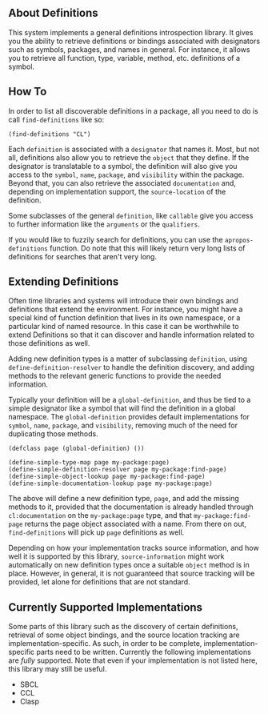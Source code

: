 ## About Definitions
This system implements a general definitions introspection library. It gives you the ability to retrieve definitions or bindings associated with designators such as symbols, packages, and names in general. For instance, it allows you to retrieve all function, type, variable, method, etc. definitions of a symbol.

## How To
In order to list all discoverable definitions in a package, all you need to do is call `find-definitions` like so:

    (find-definitions "CL")

Each `definition` is associated with a `designator` that names it. Most, but not all, definitions also allow you to retrieve the `object` that they define. If the designator is translatable to a symbol, the definition will also give you access to the `symbol`, `name`, `package`, and `visibility` within the package. Beyond that, you can also retrieve the associated `documentation` and, depending on implementation support, the `source-location` of the definition.

Some subclasses of the general `definition`, like `callable` give you access to further information like the `arguments` or the `qualifiers`.

If you would like to fuzzily search for definitions, you can use the `apropos-definitions` function. Do note that this will likely return very long lists of definitions for searches that aren't very long.

## Extending Definitions
Often time libraries and systems will introduce their own bindings and definitions that extend the environment. For instance, you might have a special kind of function definition that lives in its own namespace, or a particular kind of named resource. In this case it can be worthwhile to extend Definitions so that it can discover and handle information related to those definitions as well.

Adding new definition types is a matter of subclassing `definition`, using `define-definition-resolver` to handle the definition discovery, and adding methods to the relevant generic functions to provide the needed information.

Typically your definition will be a `global-definition`, and thus be tied to a simple designator like a symbol that will find the definition in a global namespace. The `global-definition` provides default implementations for `symbol`, `name`, `package`, and `visibility`, removing much of the need for duplicating those methods.

    (defclass page (global-definition) ())

    (define-simple-type-map page my-package:page)
    (define-simple-definition-resolver page my-package:find-page)
    (define-simple-object-lookup page my-package:find-page)
    (define-simple-documentation-lookup page my-package:page)

The above will define a new definition type, `page`, and add the missing methods to it, provided that the documentation is already handled through `cl:documentation` on the `my-package:page` type, and that `my-package:find-page` returns the page object associated with a name. From there on out, `find-definitions` will pick up `page` definitions as well. 

Depending on how your implementation tracks source information, and how well it is supported by this library, `source-information` might work automatically on new definition types once a suitable `object` method is in place. However, in general, it is not guaranteed that source tracking will be provided, let alone for definitions that are not standard.

## Currently Supported Implementations
Some parts of this library such as the discovery of certain definitions, retrieval of some object bindings, and the source location tracking are implementation-specific. As such, in order to be complete, implementation-specific parts need to be written. Currently the following implementations are *fully* supported. Note that even if your implementation is not listed here, this library may still be useful.

* SBCL
* CCL
* Clasp
